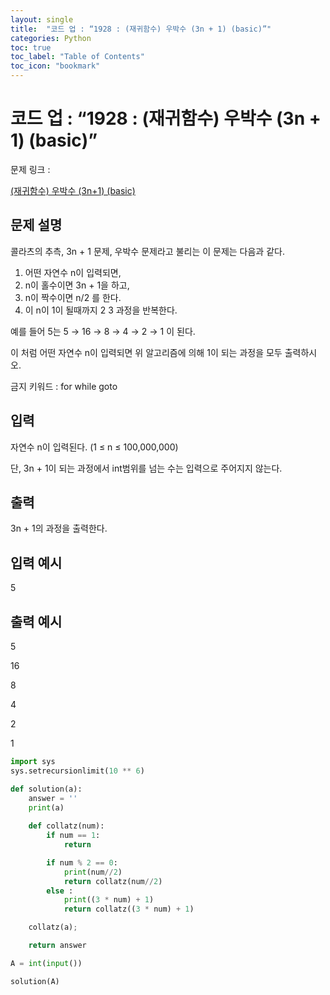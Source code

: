 ```yaml
---
layout: single
title:  "코드 업 : “1928 : (재귀함수) 우박수 (3n + 1) (basic)”"
categories: Python
toc: true
toc_label: "Table of Contents"
toc_icon: "bookmark"
---
```


# 코드 업 : “1928 : (재귀함수) 우박수 (3n + 1) (basic)”

문제 링크 :

[(재귀함수) 우박수 (3n+1) (basic)](https://codeup.kr/problem.php?id=1928)

## 문제 설명

콜라츠의 추측, 3n + 1 문제, 우박수 문제라고 불리는 이 문제는 다음과 같다.

1. 어떤 자연수 n이 입력되면,
2. n이 홀수이면 3n + 1을 하고,
3. n이 짝수이면 n/2 를 한다.
4. 이 n이 1이 될때까지 2 3 과정을 반복한다.

예를 들어 5는 5 → 16 → 8 → 4 → 2 → 1 이 된다.

이 처럼 어떤 자연수 n이 입력되면 위 알고리즘에 의해 1이 되는 과정을 모두 출력하시오.

금지 키워드 : for while goto

## 입력

자연수 n이 입력된다. (1 ≤ n ≤ 100,000,000)

단, 3n + 1이 되는 과정에서 int범위를 넘는 수는 입력으로 주어지지 않는다.

## 출력

3n + 1의 과정을 출력한다.

## 입력 예시

5

## 출력 예시

5

16

8

4

2

1

```python
import sys
sys.setrecursionlimit(10 ** 6)

def solution(a):
    answer = ''
    print(a)
    
    def collatz(num):
        if num == 1:
            return

        if num % 2 == 0:
            print(num//2)
            return collatz(num//2)
        else :
            print((3 * num) + 1)
            return collatz((3 * num) + 1)

    collatz(a);

    return answer

A = int(input())

solution(A)
```
